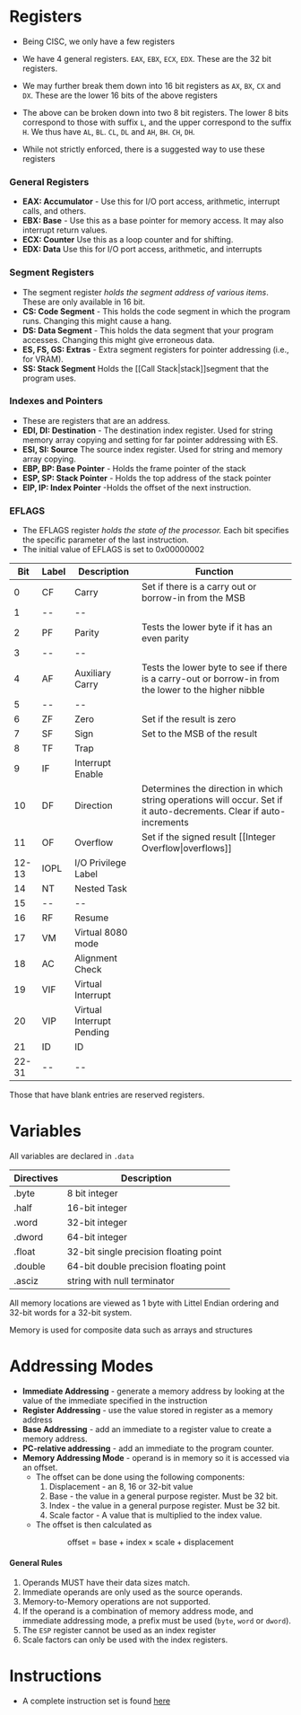 # Registers
* Being CISC, we only have  a few registers

* We have $4$ general registers. `EAX`, `EBX`, `ECX`, `EDX`.  These are the 32 bit registers.
* We may further break them down into 16 bit registers as `AX`, `BX`, `CX` and `DX`.  These are the lower 16 bits of the above registers
* The above can be broken down into two 8 bit registers. The lower 8 bits correspond to those with suffix `L`, and the upper correspond to the suffix `H`. We thus have `AL`, `BL`. `CL`, `DL` and `AH`, `BH`. `CH`, `DH`. 
* While not strictly enforced, there is a suggested way to use these registers

### General Registers
* **EAX: Accumulator** - Use this for I/O port access, arithmetic, interrupt calls, and others.
* **EBX: Base** - Use this as a base pointer for memory access. It may also interrupt return values.
* **ECX: Counter** Use this as a loop counter and for shifting. 
* **EDX:  Data** Use this for I/O port access, arithmetic, and interrupts

### Segment Registers
* The segment register *holds the segment address of various items*. These are only available in $16$ bit. 
* **CS: Code Segment** - This holds the code segment in which the program runs. Changing this might cause a hang.
* **DS: Data Segment** - This holds the data segment that your program accesses. Changing this might give erroneous data.
* **ES, FS, GS: Extras** - Extra segment registers for pointer addressing (i.e., for VRAM). 
* **SS: Stack Segment** Holds the [[Call Stack|stack]]segment that the program uses. 

### Indexes and Pointers
* These are registers that are an address. 
* **EDI, DI: Destination** - The destination index register. Used for string memory array copying and setting for far pointer addressing with ES.
* **ESI, SI: Source** The source index register. Used for string and memory array copying.
* **EBP, BP: Base Pointer** - Holds the frame pointer of the stack
* **ESP, SP: Stack Pointer** - Holds the top address of the stack pointer
* **EIP, IP: Index Pointer** -Holds the offset of the next instruction.

### EFLAGS
* The EFLAGS register *holds the state of the processor.* Each bit specifies the specific parameter of the last instruction.
* The initial value of EFLAGS is set to $0x00000002$

| Bit| Label | Description |  Function | 
|---|---|---| --- |
| 0 | CF | Carry | Set if there is a carry out or borrow-in from the MSB | 
| 1 | -- | -- |
| 2 | PF | Parity | Tests the lower byte if it has an even parity |
| 3 | -- | -- |
| 4 | AF | Auxiliary Carry| Tests the lower byte to see if there is a carry-out or borrow-in from the lower to the higher nibble |
| 5 | -- | -- |
| 6 | ZF | Zero | Set if the result is zero |
| 7 | SF | Sign | Set to the MSB of the result |
| 8 | TF | Trap | 
| 9 | IF | Interrupt Enable |
| 10 | DF | Direction | Determines the direction in which string operations will occur. Set if it auto-decrements. Clear if auto-increments | 
| 11 | OF | Overflow | Set if the signed result [[Integer Overflow\|overflows]] | 
| 12-13 | IOPL | I/O Privilege Label |
| 14 | NT | Nested Task |
| 15 | -- | -- |
| 16 | RF | Resume |
| 17 | VM | Virtual 8080 mode |
| 18 | AC | Alignment Check |
| 19 | VIF | Virtual Interrupt |
| 20 | VIP | Virtual Interrupt Pending| 
| 21 | ID | ID |
| 22-31 | -- | -- |
Those that have blank entries are reserved registers.
# Variables
All variables are declared in `.data`

|Directives|Description|
|---|---|
|.byte|8 bit integer|
|.half|16-bit integer|
|.word|32-bit integer|
|.dword| 64-bit integer|
|.float| 32-bit single precision floating point|
|.double|64-bit double precision floating point|
|.asciz| string with null terminator|

All memory locations are viewed as 1 byte with Littel Endian ordering and 32-bit words for a 32-bit system.

Memory is used for composite data such as arrays and structures

# Addressing Modes
* **Immediate Addressing** - generate a memory address by looking at the value of the immediate specified in the instruction 
* **Register Addressing** - use the value stored in register as a memory address
* **Base Addressing** - add an immediate to a register value to create a memory address.
* **PC-relative addressing** - add an immediate to the program counter.
* **Memory Addressing Mode** - operand is in memory so it is accessed via an offset.
	* The offset can be done using the following components:
		1. Displacement - an 8, 16 or 32-bit value
		2. Base - the value in a general purpose register. Must be 32 bit.
		3. Index - the value in a general purpose register. Must be 32 bit.
		4. Scale factor - A value that is multiplied to the index value.
	* The offset is then calculated as 

$$
\text{offset} = \text{base} +\text{index}\times \text{scale} +\text{displacement}
$$

#### General Rules
1. Operands MUST have their data sizes match. 
2. Immediate operands are only used as the source operands.
3. Memory-to-Memory operations are not supported.
4. If the operand is a combination of memory address mode, and immediate addressing mode, a prefix must be used (`byte`, `word` or `dword`).
5. The `ESP` register cannot be used as an index register
6. Scale factors can only be used with the index registers. 
# Instructions
* A complete instruction set is found [here](https://www.cs.virginia.edu/~evans/cs216/guides/x86.html)